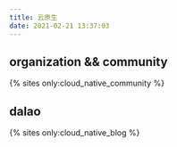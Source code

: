 ```yaml
---
title: 云原生
date: 2021-02-21 13:37:03
---
```


## organization && community

{% sites only:cloud_native_community %}

## dalao

{% sites only:cloud_native_blog %}
